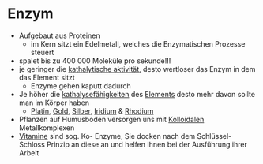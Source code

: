 # Enzym
- Aufgebaut aus Proteinen							
	-  im Kern sitzt ein Edelmetall, welches die Enzymatischen Prozesse steuert
- spalet bis zu 400 000 Moleküle pro sekunde!!!
- je geringer die [kathalytische aktivität](Kathalytisch%20aktives%20Metall.md), desto wertloser das Enzym in dem das Element sitzt
	- Enzyme gehen kaputt dadurch
- Je höher die [kathalysefähigkeiten](Kathalytisch%20aktives%20Metall.md) des [Elements](../Elemente_des_Periodensystems/Elemente.md) desto mehr davon sollte man im Körper haben
	- [Platin](../Elemente_des_Periodensystems/Platin.md), [Gold](../Elemente_des_Periodensystems/Gold.md), [Silber](../Elemente_des_Periodensystems/Silber.md),  [Iridium](../Elemente_des_Periodensystems/Iridium.md) & [Rhodium](../Elemente_des_Periodensystems/Rhodium.md)
- Pflanzen auf Humusboden versorgen uns mit [Kolloidalen](Kolloid.md) Metallkomplexen
- [Vitamine](../Rohstoffe/Nahrungs_Inhaltsstoffe/Vitamine/Vitamine.md) sind sog. Ko- Enzyme, Sie docken nach dem Schlüssel- Schloss Prinzip an diese an und helfen Ihnen bei der Ausführung ihrer Arbeit